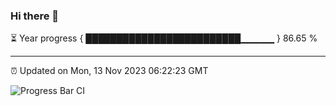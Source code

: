### Hi there 👋

⏳ Year progress { █████████████████████████▁▁▁▁▁ } 86.65 %

---

⏰ Updated on Mon, 13 Nov 2023 06:22:23 GMT

![Progress Bar CI](https://github.com/ZhaoGui/ZhaoGui/workflows/Progress%20Bar%20CI/badge.svg)
